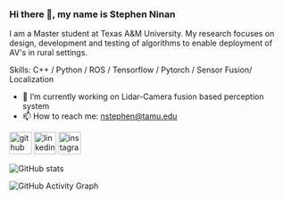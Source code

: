 ### Hi there 👋,  my name is Stephen Ninan
I am a Master student at Texas A&M University. My research focuses on design, development and testing of algorithms to enable deployment of AV's in rural settings.

Skills: C++ / Python / ROS / Tensorflow / Pytorch / Sensor Fusion/ Localization

- 🔭 I’m currently working on Lidar-Camera fusion based perception system 
- 📫 How to reach me: nstephen@tamu.edu 


[<img src='https://cdn.jsdelivr.net/npm/simple-icons@3.0.1/icons/github.svg' alt='github' height='40'>](https://github.com/nsteve2407)  [<img src='https://cdn.jsdelivr.net/npm/simple-icons@3.0.1/icons/linkedin.svg' alt='linkedin' height='40'>](https://www.linkedin.com/in/https://www.linkedin.com/in/stephen-ninan-86b3741b0//)  [<img src='https://cdn.jsdelivr.net/npm/simple-icons@3.0.1/icons/instagram.svg' alt='instagram' height='40'>](https://www.instagram.com/stevet9an/)  

![GitHub stats](https://github-readme-stats.vercel.app/api?username=nsteve2407&show_icons=true&count_private=true)  

![GitHub Activity Graph](https://activity-graph.herokuapp.com/graph?username=nsteve2407)  

